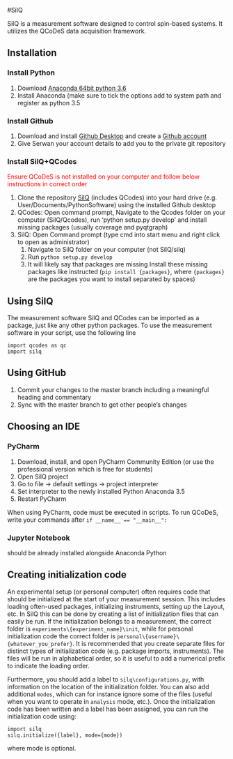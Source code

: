 #SilQ

SilQ is a measurement software designed to control spin-based systems. It utilizes the QCoDeS data acquisition framework.


## Installation

### Install Python
1.	Download [Anaconda 64bit python 3.6](https://www.continuum.io/downloads)
2.	Install Anaconda (make sure to tick the options add to system path and register as python 3.5

### Install Github
1.	Download and install [Github Desktop](https://desktop.github.com/) and create a [Github account](https://github.com/)
2.	Give Serwan your account details to add you to the private git repository

### Install SilQ+QCodes
<span style="color:red">Ensure QCoDeS is not installed on your computer and
follow below instructions in correct order</span>
1.	Clone the repository [SilQ](https://github.com/nulinspiratie/SilQ) (includes QCodes) into your hard drive
    (e.g. User/Documents/PythonSoftware) using the installed Github desktop
2.	QCodes: Open command prompt, Navigate to the Qcodes folder on your computer (SilQ/Qcodes),
    run ‘python setup.py develop’ and install missing packages (usually coverage and pyqtgraph)
3.	SilQ: Open Command prompt (type cmd into start menu and right click to open as administrator)
    1.	Navigate to SilQ folder on your computer (not SilQ/silq)
    3.	Run `python setup.py develop`
    4.	It will likely say that packages are missing
        Install these missing packages like instructed (`pip install {packages}`, where `{packages}` are the packages you want to install separated by spaces)

## Using SilQ
The measurement software SilQ and QCodes can be imported as a package, just like any other python packages.
To use the measurement software in your script, use the following line
```
import qcodes as qc
import silq
```


## Using GitHub
1.	Commit your changes to the master branch including a meaningful heading and commentary
2.	Sync with the master branch to get other people’s changes

## Choosing an IDE
### PyCharm
1.	Download, install, and open PyCharm Community Edition (or use the professional version which is free for students)
2.	Open SilQ project
3.	Go to file -> default settings -> project interpreter
4.	Set interpreter to the newly installed Python Anaconda 3.5
5.	Restart PyCharm

When using PyCharm, code must be executed in scripts. To run QCoDeS, write your commands after `if __name__ == "__main__":`

### Jupyter Notebook
should be already installed alongside Anaconda Python


## Creating initialization code
An experimental setup (or personal computer) often requires code that should be initialized at the start of your measurement session.
This includes loading often-used packages, initializing instruments, setting up the Layout, etc.
In SilQ this can be done by creating a list of initialization files that can easily be run.
If the initialization belongs to a measurement, the correct folder is `experiments\{experiment_name}\init`, while for personal initialization code the correct folder is `personal\{username}\{whatever_you_prefer}`.
It is recommended that you create separate files for distinct types of initialization code (e.g. package imports, instruments).
The files will be run in alphabetical order, so it is useful to add a numerical prefix to indicate the loading order.

Furthermore, you should add a label to `silq\configurations.py`, with information on the location of the initialization folder.
You can also add additional `modes`, which can for instance ignore some of the files (useful when you want to operate in `analysis` mode, etc.).
Once the initialization code has been written and a label has been assigned, you can run the initialization code using:

```
import silq
silq.initialize({label}, mode={mode})
```
where mode is optional.
